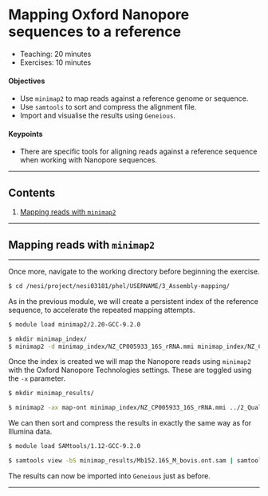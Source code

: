 # Mapping Oxford Nanopore sequences to a reference

* Teaching: 20 minutes
* Exercises: 10 minutes

#### Objectives

* Use `minimap2` to map reads against a reference genome or sequence.
* Use `samtools` to sort and compress the alignment file.
* Import and visualise the results using `Geneious`.

#### Keypoints

* There are specific tools for aligning reads against a reference sequence when working with Nanopore sequences.

---

## Contents

1. [Mapping reads with `minimap2`](#mapping-reads-with-minimap2)

---

## Mapping reads with `minimap2`

---

<Text to come>

Once more, navigate to the working directory before beginning the exercise.

```bash
$ cd /nesi/project/nesi03181/phel/USERNAME/3_Assembly-mapping/
```

As in the previous module, we will create a persistent index of the reference sequence, to accelerate the repeated mapping attempts.

```bash
$ module load minimap2/2.20-GCC-9.2.0

$ mkdir minimap_index/
$ minimap2 -d minimap_index/NZ_CP005933_16S_rRNA.mmi minimap_index/NZ_CP005933_16S_rRNA.fasta
```

Once the index is created we will map the Nanopore reads using `minimap2` with the Oxford Nanopore Technologies settings. These are toggled using the `-x` parameter.

```bash
$ mkdir minimap_results/

$ minimap2 -ax map-ont minimap_index/NZ_CP005933_16S_rRNA.mmi ../2_Quality_filtered_data/Mb152_trimmed.minion.fastq > minimap_results/Mb152.16S_M_bovis.ont.sam
```

We can then sort and compress the results in exactly the same way as for Illumina data.

```bash
$ module load SAMtools/1.12-GCC-9.2.0

$ samtools view -bS minimap_results/Mb152.16S_M_bovis.ont.sam | samtools sort -o minimap_results/Mb152.16S_M_bovis.ont.bam
```

The results can now be imported into `Geneious` just as before.

---
